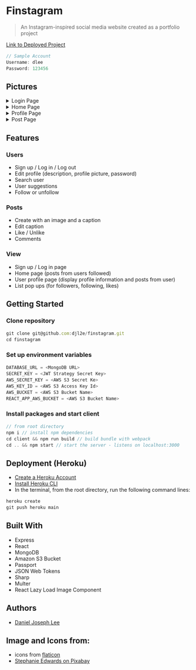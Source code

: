 # Finstagram
> An Instagram-inspired social media website created as a portfolio project

[Link to Deployed Project](https://stormy-stream-02714.herokuapp.com/)

```js
// Sample Account
Username: dlee
Password: 123456
```

## Pictures
<details>
 <summary>Login Page</summary>
 <img src="https://github.com/djl2e/finstagram/blob/6e736642f56453267f2e9f0ab84f1df0b827f7e0/readme_images/login1.png" name="login page">
 <img src="https://github.com/djl2e/finstagram/blob/6e736642f56453267f2e9f0ab84f1df0b827f7e0/readme_images/login2.png" name="signup page">
</details>
<details>
 <summary>Home Page</summary>
 <img src="https://github.com/djl2e/finstagram/blob/8cb848cdcf8347e921637db2d47e46098e26afd5/readme_images/home1.png" name="home page">
 <img src="https://github.com/djl2e/finstagram/blob/6e736642f56453267f2e9f0ab84f1df0b827f7e0/readme_images/home2.png" name="search bar">
</details>
<details>
 <summary>Profile Page</summary>
 <img src="https://github.com/djl2e/finstagram/blob/6e736642f56453267f2e9f0ab84f1df0b827f7e0/readme_images/profile1.png" name="user profile page">
 <img src="https://github.com/djl2e/finstagram/blob/6e736642f56453267f2e9f0ab84f1df0b827f7e0/readme_images/profile2.png" name="user following list">
 <img src="https://github.com/djl2e/finstagram/blob/6e736642f56453267f2e9f0ab84f1df0b827f7e0/readme_images/profile3.png" name="other user profile page">
</details>
<details>
 <summary>Post Page</summary>
 <img src="https://github.com/djl2e/finstagram/blob/6e736642f56453267f2e9f0ab84f1df0b827f7e0/readme_images/post1.png" name="user post page">
 <img src="https://github.com/djl2e/finstagram/blob/6e736642f56453267f2e9f0ab84f1df0b827f7e0/readme_images/post2.png" name="anoter user post page">
 <img src="https://github.com/djl2e/finstagram/blob/6e736642f56453267f2e9f0ab84f1df0b827f7e0/readme_images/post3.png" name="post liked list">
</details>

## Features

### Users
- Sign up / Log in / Log out
- Edit profile (description, profile picture, password)
- Search user
- User suggestions
- Follow or unfollow

### Posts
- Create with an image and a caption
- Edit caption
- Like / Unlike
- Comments

### View
- Sign up / Log in page
- Home page (posts from users followed)
- User profile page (display profile information and posts from user)
- List pop ups (for followers, following, likes)

## Getting Started

### Clone repository
```js
git clone git@github.com:djl2e/finstagram.git
cd finstagram
```

### Set up environment variables
```js
DATABASE_URL = <MongoDB URL>
SECRET_KEY = <JWT Strategy Secret Key>
AWS_SECRET_KEY = <AWS S3 Secret Ke>
AWS_KEY_ID = <AWS S3 Access Key Id>
AWS_BUCKET = <AWS S3 Bucket Name>
REACT_APP_AWS_BUCKET = <AWS S3 Bucket Name>
```

### Install packages and start client
```js
// from root directory
npm i // install npm dependencies
cd client && npm run build // build bundle with webpack
cd .. && npm start // start the server - listens on localhost:3000
```

## Deployment (Heroku)
- [Create a Heroku Account](https://id.heroku.com/login)
- [Install Heroku CLI](https://devcenter.heroku.com/articles/heroku-cli)
- In the terminal, from the root directory, run the following command lines:

```js
heroku create
git push heroku main
```

## Built With
- Express
- React
- MongoDB
- Amazon S3 Bucket
- Passport
- JSON Web Tokens
- Sharp
- Multer
- React Lazy Load Image Component

## Authors
- [Daniel Joseph Lee](https://github.com/djl2e)

## Image and Icons from:
- icons from [flaticon](https://www.flaticon.com)
- [Stephanie Edwards on Pixabay](https://pixabay.com/users/wanderercreative-855399/?utm_source=link-attribution&amp;utm_medium=referral&amp;utm_campaign=image&amp;utm_content=973460)
